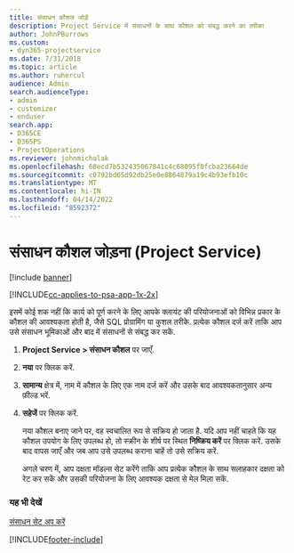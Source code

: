 ```yaml
---
title: संसाधन कौशल जोड़ें
description: Project Service में संसाधनों के साथ कौशल को संबद्ध करने का तरीका
author: JohnPBurrows
ms.custom:
- dyn365-projectservice
ms.date: 7/31/2018
ms.topic: article
ms.author: ruhercul
audience: Admin
search.audienceType:
- admin
- customizer
- enduser
search.app:
- D365CE
- D365PS
- ProjectOperations
ms.reviewer: johnmichalak
ms.openlocfilehash: 68ecd7b532435067841c4c68095f0fcba23664de
ms.sourcegitcommit: c0792bd65d92db25e0e8864879a19c4b93efb10c
ms.translationtype: MT
ms.contentlocale: hi-IN
ms.lasthandoff: 04/14/2022
ms.locfileid: "8592372"
---
```

# <a name="add-resource-skills-project-service"></a>संसाधन कौशल जोड़ना (Project Service)

[!include [banner](../includes/psa-now-project-operations.md)]

[!INCLUDE[cc-applies-to-psa-app-1x-2x](../includes/cc-applies-to-psa-app-1x-2x.md)]

इसमें कोई शक नहीं कि कार्य को पूर्ण करने के लिए आपके क्लायंट की परियोजनाओं को विभिन्न प्रकार के कौशल की आवश्यकता होती है, जैसे SQL प्रोग्रामिंग या कुशल तरीके. प्रत्येक कौशल दर्ज करें ताकि आप उसे संसाधन भूमिकाओं और बाद में संसाधनों से संबद्ध कर सकें.  
  
1. **Project Service > संसाधन कौशल** पर जाएँ.  
  
2. **नया** पर क्लिक करें.  
  
3. **सामान्य** क्षेत्र में, नाम में कौशल के लिए एक नाम दर्ज करें और उसके बाद आवश्यकतानुसार अन्य फ़ील्ड भरें.  
  
4. **सहेजें** पर क्लिक करें.  
  
   नया कौशल बनाए जाने पर, वह स्वचालित रूप से सक्रिय हो जाता है. यदि आप नहीं चाहते कि यह कौशल उपयोग के लिए उपलब्ध हो, तो स्क्रीन के शीर्ष पर स्थित **निष्क्रिय करें** पर क्लिक करें. उसके बाद वापस जाएँ और जब आप उसे उपलब्ध कराना चाहें तो उसे सक्रिय करें.  
  
   अगले चरण में, आप दक्षता मॉडल्स सेट करेंगे ताकि आप प्रत्येक कौशल के साथ सलाहकार दक्षता को रेट कर सकें और उसकी परियोजना के लिए आवश्यक दक्षता से मेल मिला सकें.  
  
### <a name="see-also"></a>यह भी देखें  
 [संसाधन सेट अप करें](../psa/set-up-resources.md)


[!INCLUDE[footer-include](../includes/footer-banner.md)]
